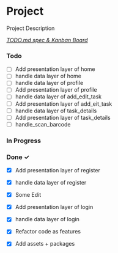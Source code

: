 # Project

Project Description

<em>[TODO.md spec & Kanban Board](https://bit.ly/3fCwKfM)</em>

### Todo

- [ ] Add presentation layer of home  
- [ ] handle data layer of home  
- [ ] handle data layer of profile  
- [ ] Add presentation layer of profile  
- [ ] handle data layer of add_edit_task  
- [ ] Add presentation layer of add_eit_task  
- [ ] handle data layer of task_details  
- [ ] Add presentation layer of task_details  
- [ ] handle_scan_barcode  

### In Progress


### Done ✓

- [x] Add presentation layer of register  
- [x] handle data layer of register  
- [x] Some Edit  
- [x] Add presentation layer of login  
- [x] handle data layer of login  
- [x] Refactor code as features  
- [x] Add assets + packages  


